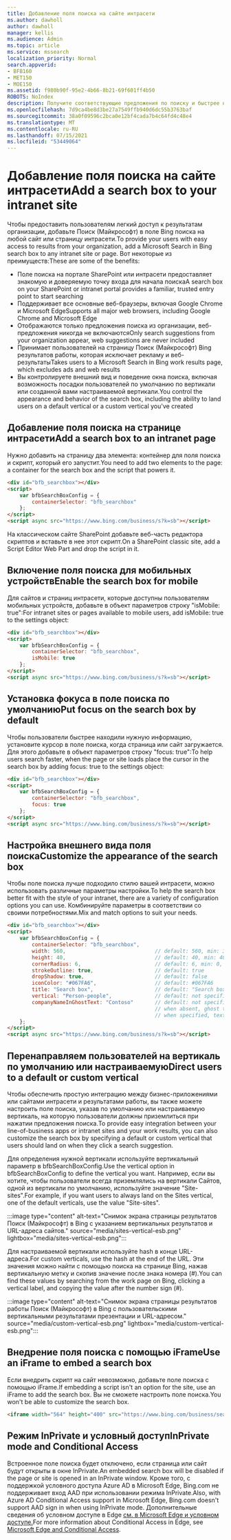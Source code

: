 ```yaml
---
title: Добавление поля поиска на сайте интрасети
ms.author: dawholl
author: dawholl
manager: kellis
ms.audience: Admin
ms.topic: article
ms.service: mssearch
localization_priority: Normal
search.appverid:
- BFB160
- MET150
- MOE150
ms.assetid: f980b90f-95e2-4b66-8b21-69f601ff4b50
ROBOTS: NoIndex
description: Получите соответствующие предложения по поиску и быстрее найдите результаты работы, Поиск (Майкрософт) поле поиска на сайт или страницу интрасети.
ms.openlocfilehash: 7d9ca4be8d3be27a7549ffb940d6dc55b3763baf
ms.sourcegitcommit: 38a0f09596c2bca0e12bf4cada7b4c64fd4c48e4
ms.translationtype: MT
ms.contentlocale: ru-RU
ms.lasthandoff: 07/15/2021
ms.locfileid: "53449064"
---
```

# <a name="add-a-search-box-to-your-intranet-site"></a><span data-ttu-id="40f5c-103">Добавление поля поиска на сайте интрасети</span><span class="sxs-lookup"><span data-stu-id="40f5c-103">Add a search box to your intranet site</span></span>

<span data-ttu-id="40f5c-104">Чтобы предоставить пользователям легкий доступ к результатам организации, добавьте Поиск (Майкрософт) в поле Bing поиска на любой сайт или страницу интрасети.</span><span class="sxs-lookup"><span data-stu-id="40f5c-104">To provide your users with easy access to results from your organization, add a Microsoft Search in Bing search box to any intranet site or page.</span></span> <span data-ttu-id="40f5c-105">Вот некоторые из преимуществ:</span><span class="sxs-lookup"><span data-stu-id="40f5c-105">These are some of the benefits:</span></span>

- <span data-ttu-id="40f5c-106">Поле поиска на портале SharePoint или интрасети предоставляет знакомую и доверяемую точку входа для начала поиска</span><span class="sxs-lookup"><span data-stu-id="40f5c-106">A search box on your SharePoint or intranet portal provides a familiar, trusted entry point to start searching</span></span>
- <span data-ttu-id="40f5c-107">Поддерживает все основные веб-браузеры, включая Google Chrome и Microsoft Edge</span><span class="sxs-lookup"><span data-stu-id="40f5c-107">Supports all major web browsers, including Google Chrome and Microsoft Edge</span></span>
- <span data-ttu-id="40f5c-108">Отображаются только предложения поиска из организации, веб-предложения никогда не включаются</span><span class="sxs-lookup"><span data-stu-id="40f5c-108">Only search suggestions from your organization appear, web suggestions are never included</span></span>
- <span data-ttu-id="40f5c-109">Принимает пользователей на страницу Поиск (Майкрософт) Bing результатов работы, которая исключает рекламу и веб-результаты</span><span class="sxs-lookup"><span data-stu-id="40f5c-109">Takes users to a Microsoft Search in Bing work results page, which excludes ads and web results</span></span>
- <span data-ttu-id="40f5c-110">Вы контролируете внешний вид и поведение окна поиска, включая возможность посадки пользователей по умолчанию по вертикали или созданной вами настраиваемой вертикали.</span><span class="sxs-lookup"><span data-stu-id="40f5c-110">You control the appearance and behavior of the search box, including the ability to land users on a default vertical or a custom vertical you've created</span></span>
  
## <a name="add-a-search-box-to-an-intranet-page"></a><span data-ttu-id="40f5c-111">Добавление поля поиска на странице интрасети</span><span class="sxs-lookup"><span data-stu-id="40f5c-111">Add a search box to an intranet page</span></span>

<span data-ttu-id="40f5c-112">Нужно добавить на страницу два элемента: контейнер для поля поиска и скрипт, который его запустит.</span><span class="sxs-lookup"><span data-stu-id="40f5c-112">You need to add two elements to the page: a container for the search box and the script that powers it.</span></span>
  
```html
<div id="bfb_searchbox"></div>
<script>
    var bfbSearchBoxConfig = {
        containerSelector: "bfb_searchbox"
    };
</script>
<script async src="https://www.bing.com/business/s?k=sb"></script>
```

<span data-ttu-id="40f5c-113">На классическом сайте SharePoint добавьте веб-часть редактора скриптов и вставьте в нее этот скрипт.</span><span class="sxs-lookup"><span data-stu-id="40f5c-113">On a SharePoint classic site, add a Script Editor Web Part and drop the script in it.</span></span>
  
## <a name="enable-the-search-box-for-mobile"></a><span data-ttu-id="40f5c-114">Включение поля поиска для мобильных устройств</span><span class="sxs-lookup"><span data-stu-id="40f5c-114">Enable the search box for mobile</span></span>

<span data-ttu-id="40f5c-115">Для сайтов и страниц интрасети, которые доступны пользователям мобильных устройств, добавьте в объект параметров строку "isMobile: true":</span><span class="sxs-lookup"><span data-stu-id="40f5c-115">For intranet sites or pages available to mobile users, add isMobile: true to the settings object:</span></span>
  
```html
<div id="bfb_searchbox"></div>
<script>
    var bfbSearchBoxConfig = {
        containerSelector: "bfb_searchbox", 
        isMobile: true
    };
</script>
<script async src="https://www.bing.com/business/s?k=sb"></script>
```

## <a name="put-focus-on-the-search-box-by-default"></a><span data-ttu-id="40f5c-116">Установка фокуса в поле поиска по умолчанию</span><span class="sxs-lookup"><span data-stu-id="40f5c-116">Put focus on the search box by default</span></span>

<span data-ttu-id="40f5c-117">Чтобы пользователи быстрее находили нужную информацию, установите курсор в поле поиска, когда страница или сайт загружается. Для этого добавьте в объект параметров строку "focus: true":</span><span class="sxs-lookup"><span data-stu-id="40f5c-117">To help users search faster, when the page or site loads place the cursor in the search box by adding focus: true to the settings object:</span></span>
  
```html
<div id="bfb_searchbox"></div>
<script>
    var bfbSearchBoxConfig = {
        containerSelector: "bfb_searchbox",
        focus: true
    };
</script>
<script async src="https://www.bing.com/business/s?k=sb"></script>
```

## <a name="customize-the-appearance-of-the-search-box"></a><span data-ttu-id="40f5c-118">Настройка внешнего вида поля поиска</span><span class="sxs-lookup"><span data-stu-id="40f5c-118">Customize the appearance of the search box</span></span> 

<span data-ttu-id="40f5c-119">Чтобы поле поиска лучше подходило стилю вашей интрасети, можно использовать различные параметры настройки.</span><span class="sxs-lookup"><span data-stu-id="40f5c-119">To help the search box better fit with the style of your intranet, there are a variety of configuration options you can use.</span></span> <span data-ttu-id="40f5c-120">Комбинируйте параметры в соответствии со своими потребностями.</span><span class="sxs-lookup"><span data-stu-id="40f5c-120">Mix and match options to suit your needs.</span></span>

```html
<div id="bfb_searchbox"></div>
<script>
    var bfbSearchBoxConfig = {
        containerSelector: "bfb_searchbox",
        width: 560,                             // default: 560, min: 360, max: 650
        height: 40,                             // default: 40, min: 40, max: 72
        cornerRadius: 6,                        // default: 6, min: 0, max: 25                                   
        strokeOutline: true,                    // default: true
        dropShadow: true,                       // default: false
        iconColor: "#067FA6",                   // default: #067FA6
        title: "Search box",                    // default: "Search box"
        vertical: "Person-people",              // default: not specified, search box directs to the All vertical on the WORK results page
        companyNameInGhostText: "Contoso"       // default: not specified
                                                // when absent, ghost text will be "Search work"
                                                // when specified, text will be "Search <companyNameInGhostText>"
    };
</script>
<script async src="https://www.bing.com/business/s?k=sb"></script>
```

## <a name="direct-users-to-a-default-or-custom-vertical"></a><span data-ttu-id="40f5c-121">Перенаправляем пользователей на вертикаль по умолчанию или настраиваемую</span><span class="sxs-lookup"><span data-stu-id="40f5c-121">Direct users to a default or custom vertical</span></span>

<span data-ttu-id="40f5c-122">Чтобы обеспечить простую интеграцию между бизнес-приложениями или сайтами интрасети и результатами работы, вы также можете настроить поле поиска, указав по умолчанию или настраиваемую вертикаль, на которую пользователи должны приземлиться при нажатии предложения поиска.</span><span class="sxs-lookup"><span data-stu-id="40f5c-122">To provide easy integration between your line-of-business apps or intranet sites and your work results, you can also customize the search box by specifying a default or custom vertical that users should land on when they click a search suggestion.</span></span>

<span data-ttu-id="40f5c-123">Для определения нужной вертикали используйте вертикальный параметр в bfbSearchBoxConfig.</span><span class="sxs-lookup"><span data-stu-id="40f5c-123">Use the vertical option in bfbSearchBoxConfig to define the vertical you want.</span></span> <span data-ttu-id="40f5c-124">Например, если вы хотите, чтобы пользователи всегда приземлялись на вертикали Сайтов, одной из вертикали по умолчанию, используйте значение "Site-sites".</span><span class="sxs-lookup"><span data-stu-id="40f5c-124">For example, if you want users to always land on the Sites vertical, one of the default verticals, use the value "Site-sites".</span></span>

:::image type="content" alt-text="Снимок экрана страницы результатов Поиск (Майкрософт) в Bing с указанием вертикальных результатов и URL-адреса сайтов." source="media/sites-vertical-esb.png" lightbox="media/sites-vertical-esb.png":::

<span data-ttu-id="40f5c-126">Для настраиваемой вертикали используйте hash в конце URL-адреса.</span><span class="sxs-lookup"><span data-stu-id="40f5c-126">For custom verticals, use the hash at the end of the URL.</span></span> <span data-ttu-id="40f5c-127">Эти значения можно найти с помощью поиска на странице Bing, нажав вертикальную метку и скопив значение после знака номера (#).</span><span class="sxs-lookup"><span data-stu-id="40f5c-127">You can find these values by searching from the work page on Bing, clicking a vertical label, and copying the value after the number sign (#).</span></span>

:::image type="content" alt-text="Снимок экрана страницы результатов работы Поиск (Майкрософт) в Bing с пользовательскими вертикальными результатами презентации и URL-адресом." source="media/custom-vertical-esb.png" lightbox="media/custom-vertical-esb.png":::

## <a name="use-an-iframe-to-embed-a-search-box"></a><span data-ttu-id="40f5c-129">Внедрение поля поиска с помощью iFrame</span><span class="sxs-lookup"><span data-stu-id="40f5c-129">Use an iFrame to embed a search box</span></span>

<span data-ttu-id="40f5c-130">Если внедрить скрипт на сайт невозможно, добавьте поле поиска с помощью iFrame.</span><span class="sxs-lookup"><span data-stu-id="40f5c-130">If embedding a script isn't an option for the site, use an iFrame to add the search box.</span></span> <span data-ttu-id="40f5c-131">Вы не сможете настроить поле поиска.</span><span class="sxs-lookup"><span data-stu-id="40f5c-131">You won't be able to customize the search box.</span></span>
  
```html
<iframe width="564" height="400" src="https://www.bing.com/business/searchbox"></iframe>
```

## <a name="inprivate-mode-and-conditional-access"></a><span data-ttu-id="40f5c-132">Режим InPrivate и условный доступ</span><span class="sxs-lookup"><span data-stu-id="40f5c-132">InPrivate mode and Conditional Access</span></span>

<span data-ttu-id="40f5c-133">Встроенное поле поиска будет отключено, если страница или сайт будут открыты в окне InPrivate.</span><span class="sxs-lookup"><span data-stu-id="40f5c-133">An embedded search box will be disabled if the page or site is opened in an InPrivate window.</span></span> <span data-ttu-id="40f5c-134">Кроме того, с поддержкой условного доступа Azure AD в Microsoft Edge, Bing.com не поддерживает вход AAD при использовании режима InPrivate.</span><span class="sxs-lookup"><span data-stu-id="40f5c-134">Also, with Azure AD Conditional Access support in Microsoft Edge, Bing.com doesn't support AAD sign in when using InPrivate mode.</span></span> <span data-ttu-id="40f5c-135">Дополнительные сведения об условном доступе в Edge [см. в Microsoft Edge и условном доступе.](/deployedge/ms-edge-security-conditional-access#accessing-conditional-access-protected-resources-in-microsoft-edge)</span><span class="sxs-lookup"><span data-stu-id="40f5c-135">For more information about Conditional Access in Edge, see [Microsoft Edge and Conditional Access](/deployedge/ms-edge-security-conditional-access#accessing-conditional-access-protected-resources-in-microsoft-edge).</span></span> 
